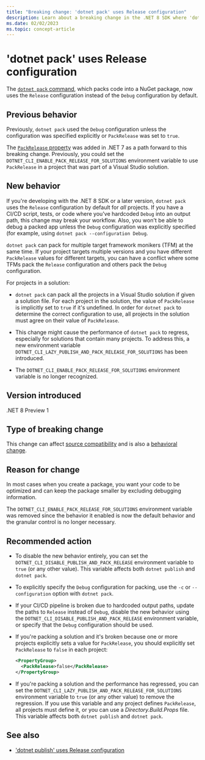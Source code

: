 ```yaml
---
title: "Breaking change: 'dotnet pack' uses Release configuration"
description: Learn about a breaking change in the .NET 8 SDK where 'dotnet pack' uses the 'Release' configuration by default.
ms.date: 02/02/2023
ms.topic: concept-article
---
```

# 'dotnet pack' uses Release configuration

The [`dotnet pack` command](../../../tools/dotnet-pack.md), which packs code into a NuGet package, now uses the `Release` configuration instead of the `Debug` configuration by default.

## Previous behavior

Previously, `dotnet pack` used the `Debug` configuration unless the configuration was specified explicitly or `PackRelease` was set to `true`.

The [`PackRelease` property](../../../project-sdk/msbuild-props.md#packrelease) was added in .NET 7 as a path forward to this breaking change. Previously, you could set the `DOTNET_CLI_ENABLE_PACK_RELEASE_FOR_SOLUTIONS` environment variable to use `PackRelease` in a project that was part of a Visual Studio solution.

## New behavior

If you're developing with the .NET 8 SDK or a later version, `dotnet pack` uses the `Release` configuration by default for *all* projects. If you have a CI/CD script, tests, or code where you've hardcoded `Debug` into an output path, this change may break your workflow. Also, you won't be able to debug a packed app unless the `Debug` configuration was explicitly specified (for example, using `dotnet pack --configuration Debug`.

`dotnet pack` can pack for multiple target framework monikers (TFM) at the same time. If your project targets multiple versions and you have different `PackRelease` values for different targets, you can have a conflict where some TFMs pack the `Release` configuration and others pack the `Debug` configuration.

For projects in a solution:

- `dotnet pack` can pack all the projects in a Visual Studio solution if given a solution file. For each project in the solution, the value of `PackRelease` is implicitly set to `true` if it's undefined. In order for `dotnet pack` to determine the correct configuration to use, all projects in the solution must agree on their value of `PackRelease`.

- This change might cause the performance of `dotnet pack` to regress, especially for solutions that contain many projects. To address this, a new environment variable `DOTNET_CLI_LAZY_PUBLISH_AND_PACK_RELEASE_FOR_SOLUTIONS` has been introduced.

- The `DOTNET_CLI_ENABLE_PACK_RELEASE_FOR_SOLUTIONS` environment variable is no longer recognized.

## Version introduced

.NET 8 Preview 1

## Type of breaking change

This change can affect [source compatibility](../../categories.md#source-compatibility) and is also a [behavioral change](../../categories.md#behavioral-change).

## Reason for change

In most cases when you create a package, you want your code to be optimized and can keep the package smaller by excluding debugging information.

The `DOTNET_CLI_ENABLE_PACK_RELEASE_FOR_SOLUTIONS` environment variable was removed since the behavior it enabled is now the default behavior and the granular control is no longer necessary.

## Recommended action

- To disable the new behavior entirely, you can set the `DOTNET_CLI_DISABLE_PUBLISH_AND_PACK_RELEASE` environment variable to `true` (or any other value). This variable affects both `dotnet publish` and `dotnet pack`.

- To explicitly specify the `Debug` configuration for packing, use the `-c` or `--configuration` option with `dotnet pack`.

- If your CI/CD pipeline is broken due to hardcoded output paths, update the paths to `Release` instead of `Debug`, disable the new behavior using the `DOTNET_CLI_DISABLE_PUBLISH_AND_PACK_RELEASE` environment variable, or specify that the `Debug` configuration should be used.

- If you're packing a solution and it's broken because one or more projects explicitly sets a value for `PackRelease`, you should explicitly set `PackRelease` to `false` in each project:

  ```xml
  <PropertyGroup>
    <PackRelease>false</PackRelease>
  </PropertyGroup>
  ```

- If you're packing a solution and the performance has regressed, you can set the `DOTNET_CLI_LAZY_PUBLISH_AND_PACK_RELEASE_FOR_SOLUTIONS` environment variable to `true` (or any other value) to remove the regression. If you use this variable and any project defines `PackRelease`, all projects must define it, or you can use a *Directory.Build.Props* file. This variable affects both `dotnet publish` and `dotnet pack`.

## See also

- ['dotnet publish' uses Release configuration](dotnet-publish-config.md)
